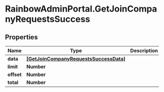 # RainbowAdminPortal.GetJoinCompanyRequestsSuccess

## Properties

Name | Type | Description | Notes
------------ | ------------- | ------------- | -------------
**data** | [**[GetJoinCompanyRequestsSuccessData]**](GetJoinCompanyRequestsSuccessData.md) |  | 
**limit** | **Number** |  | 
**offset** | **Number** |  | 
**total** | **Number** |  | 


